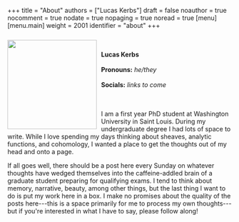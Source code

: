 +++
title = "About"
authors = ["Lucas Kerbs"]
draft = false
noauthor = true
nocomment = true
nodate = true
nopaging = true
noread = true
[menu]
  [menu.main]
    weight = 2001
    identifier = "about"
+++

<img src='../img/aboutphoto.jpeg' style="margin: 10px 10px 0px 0px; float: left;" width="200" >

<br/><br/>
**Lucas Kerbs**
<br/><br/>
**Pronouns:** *he/they*
<br/><br/>
**Socials:** *links to come*
<br/><br/><br/>

I am a first year PhD student at Washington University in Saint Louis. During my
undergraduate degree I had lots of space to write. While I love spending my days
thinking about sheaves, analytic functions, and cohomology, I wanted a place to
get the thoughts out of my head and onto a page.


If all goes well, there should be a post here every Sunday on whatever thoughts
have wedged themselves into the caffeine-addled brain of a graduate student
preparing for qualifying exams. I tend to think about memory, narrative, beauty,
among other things, but the last thing I want to do is put my work here in a
box. I make no promises about the quality of the posts here---this is a space
primarily for me to process my own thoughts---but if you're interested in what I
have to say, please follow along!
